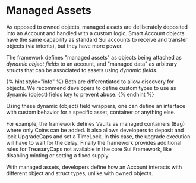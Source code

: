 # Managed Assets

As opposed to owned objects, managed assets are deliberately deposited into an Account and handled with a custom logic. Smart Account objects have the same capability as standard Sui accounts to receive and transfer objects (via intents), but they have more power.

The framework defines "managed assets" as objects being attached as _dynamic object fields_ to an account, and "managed data" as arbitrary structs that can be associated to assets using _dynamic fields._

{% hint style="info" %}
Both are differentiated to allow discovery for objects. We recommend developers to define custom types to use as dynamic (object) fields key to prevent abuse.
{% endhint %}

Using these dynamic (object) field wrappers, one can define an interface with custom behavior for a specific asset, container or anything else.

For example, the framework defines Vaults as managed containers (Bag) where only Coins can be added. It also allows developers to deposit and lock UpgradeCaps and set a TimeLock. In this case, the upgrade execution will have to wait for the delay. Finally the framework provides additional rules for TreasuryCaps not available in the core Sui Framework, like disabling minting or setting a fixed supply.

With managed assets, developers define how an Account interacts with different object and struct types, unlike with owned objects.&#x20;
